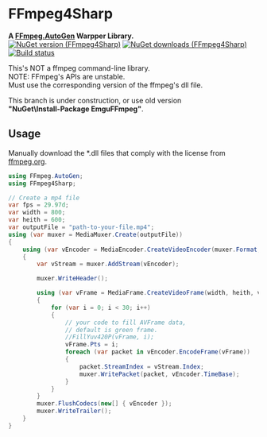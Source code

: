 FFmpeg4Sharp
=====================
**A [FFmpeg.AutoGen](https://github.com/Ruslan-B/FFmpeg.AutoGen) Warpper Library.**    
[![NuGet version (FFmpeg4Sharp)](https://img.shields.io/nuget/v/FFmpeg4Sharp.svg)](https://www.nuget.org/packages/FFmpeg4Sharp/)
[![NuGet downloads (FFmpeg4Sharp)](https://img.shields.io/nuget/dt/FFmpeg4Sharp.svg)](https://www.nuget.org/packages/FFmpeg4Sharp/)
[![Build status](https://ci.appveyor.com/api/projects/status/rrsd6t3pn1gqurbt?svg=true)](https://ci.appveyor.com/project/IOL0ol1/emguffmpeg-hhiy2)    

This's NOT a ffmpeg command-line library.    
NOTE: FFmpeg's APIs are unstable.    
Must use the corresponding version of the ffmpeg's dll file.

This branch is under construction, or use old version    
**"NuGet\Install-Package EmguFFmpeg"**.

## Usage

Manually download the *.dll files that comply with the license from [ffmpeg.org](http://www.ffmpeg.org/download.html).    
```csharp
using FFmpeg.AutoGen;
using FFmpeg4Sharp;

// Create a mp4 file
var fps = 29.97d;
var width = 800;
var heith = 600;
var outputFile = "path-to-your-file.mp4"; 
using (var muxer = MediaMuxer.Create(outputFile))
{
    using (var vEncoder = MediaEncoder.CreateVideoEncoder(muxer.Format, width, heith, fps))
    {
        var vStream = muxer.AddStream(vEncoder);

        muxer.WriteHeader();

        using (var vFrame = MediaFrame.CreateVideoFrame(width, heith, vEncoder.PixFmt))
        {
            for (var i = 0; i < 30; i++)
            {
                // your code to fill AVFrame data, 
                // default is green frame.
                //FillYuv420P(vFrame, i); 
                vFrame.Pts = i;
                foreach (var packet in vEncoder.EncodeFrame(vFrame))
                {
                    packet.StreamIndex = vStream.Index;
                    muxer.WritePacket(packet, vEncoder.TimeBase);
                }
            }
        }
        muxer.FlushCodecs(new[] { vEncoder });
        muxer.WriteTrailer();
    }
}
```
 